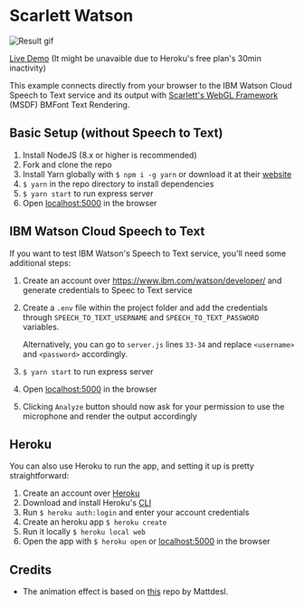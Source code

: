 # Scarlett Watson

![Result gif](https://imgur.com/jwGZK8f.gif)

[Live Demo](https://scarlett-watson.herokuapp.com/)
(It might be unavaible due to Heroku's free plan's 30min inactivity)

This example connects directly from your browser to the IBM Watson Cloud Speech to Text service and its output with [Scarlett's WebGL Framework](https://github.com/scarlettgamestudio/scarlett-framework) (MSDF) BMFont Text Rendering. 

## Basic Setup (without Speech to Text)

1. Install NodeJS (8.x or higher is recommended)
2. Fork and clone the repo
3. Install Yarn globally with `$ npm i -g yarn` or download it at their [website](https://yarnpkg.com/en/docs/install)
4. `$ yarn` in the repo directory to install dependencies
5. `$ yarn start` to run express server
6. Open [localhost:5000](http://localhost:5000) in the browser

## IBM Watson Cloud Speech to Text

If you want to test IBM Watson's Speech to Text service, you'll need some additional steps:
1. Create an account over https://www.ibm.com/watson/developer/ and generate credentials to Speec to Text service
2. Create a `.env` file within the project folder and add the credentials through `SPEECH_TO_TEXT_USERNAME` and `SPEECH_TO_TEXT_PASSWORD` variables. 

    Alternatively, you can go to `server.js` lines `33-34` and replace `<username>` and `<password>` accordingly.
3. `$ yarn start` to run express server
4. Open [localhost:5000](http://localhost:5000) in the browser
5. Clicking `Analyze` button should now ask for your permission to use the microphone and render the output accordingly

## Heroku

You can also use Heroku to run the app, and setting it up is pretty straightforward:
1. Create an account over [Heroku](https://www.heroku.com)
2. Download and install Heroku's [CLI](https://devcenter.heroku.com/articles/heroku-cli#download-and-install)
3. Run `$ heroku auth:login` and enter your account credentials
4. Create an heroku app `$ heroku create`
5. Run it locally `$ heroku local web`
6. Open the app with `$ heroku open` or [localhost:5000](http://localhost:5000) in the browser

## Credits

- The animation effect is based on [this](https://github.com/Jam3/three-bmfont-text) repo by Mattdesl.
